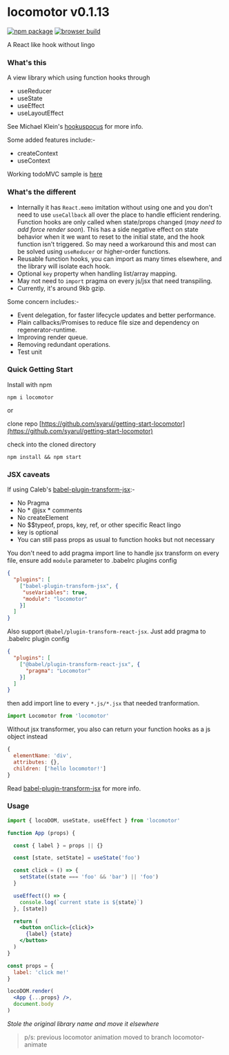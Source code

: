 # locomotor v0.1.13

[![npm package](https://img.shields.io/badge/npm-0.1.13-blue.svg)](https://www.npmjs.com/package/locomotor) [![browser build](https://img.shields.io/badge/unpkg-0.1.13-ff69b4.svg)](https://unpkg.com/locomotor@0.1.13/locomotor-min.js)

A React like hook without lingo

### What's this
A view library which using function hooks through
- useReducer
- useState
- useEffect
- useLayoutEffect

See Michael Klein's [hookuspocus](https://github.com/michael-klein/hookuspocus) for more info.

Some added features include:-
- createContext
- useContext

Working todoMVC sample is [here](https://github.com/syarul/locomotor-todomvc)

### What's the different

- Internally it has ```React.memo``` imitation without using one and you don't need to use ```useCallback``` all over the place to handle efficient rendering. Function hooks are only called when state/props changed (*may need to add force render soon*). This has a side negative effect on state behavior when it we want to reset to the initial state, and the hook function isn't triggered. So may need a workaround this and most can be solved using ```useReducer``` or higher-order functions.
- Reusable function hooks, you can import as many times elsewhere, and the library will isolate each hook.
- Optional ```key``` property when handling list/array mapping.
- May not need to ```import``` pragma on every js/jsx that need transpiling.
- Currently, it's around 9kb gzip.

Some concern includes:-
- Event delegation, for faster lifecycle updates and better performance.
- Plain callbacks/Promises to reduce file size and dependency on regenerator-runtime.
- Improving render queue.
- Removing redundant operations.
- Test unit

### Quick Getting Start

Install with npm

```npm i locomotor```

or

clone repo [https://github.com/syarul/getting-start-locomotor](https://github.com/syarul/getting-start-locomotor)

check into the cloned directory

```npm install && npm start```

### JSX caveats
If using Caleb's [babel-plugin-transform-jsx](https://github.com/calebmer/node_modules/tree/master/babel-plugin-transform-jsx):-
- No Pragma
- No * @jsx * comments
- No createElement
- No $$typeof, props, key, ref, or other specific React lingo
- key is optional
- You can still pass props as usual to function hooks but not necessary

You don't need to add pragma import line to handle jsx transform on every file, ensure add `module` parameter to .babelrc plugins config
```json
{
  "plugins": [
    ["babel-plugin-transform-jsx", {
     "useVariables": true,
     "module": "locomotor"
    }]
  ]
}
```

Also support ```@babel/plugin-transform-react-jsx```. Just add pragma to .babelrc plugin config
```json
{
  "plugins": [
    ["@babel/plugin-transform-react-jsx", {
      "pragma": "Locomotor"
    }]
  ]
}
```
then add import line to every ```*.js/*.jsx``` that needed tranformation.
```js
import Locomotor from 'locomotor'
```

Without jsx transformer, you also can return your function hooks as a js object instead
```js
{
  elementName: 'div',
  attributes: {},
  children: ['hello locomotor!']
}
```
Read [babel-plugin-transform-jsx](https://github.com/calebmer/node_modules/blob/master/babel-plugin-transform-jsx/README.md) for more info.

### Usage
```jsx
import { locoDOM, useState, useEffect } from 'locomotor'

function App (props) {

  const { label } = props || {}

  const [state, setState] = useState('foo')

  const click = () => {
    setState((state === 'foo' && 'bar') || 'foo')
  }

  useEffect(() => {
    console.log(`current state is ${state}`)
  }, [state])

  return (
    <button onClick={click}>
      {label} {state}
    </button>
  )
}

const props = {
  label: 'click me!'
}

locoDOM.render(
  <App {...props} />, 
  document.body
)

```

*Stole the original library name and move it elsewhere*
> p/s: previous locomotor animation moved to branch locomotor-animate